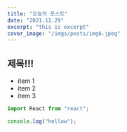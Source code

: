 ```yaml
---
title: "오늘의 포스트"
date: "2021.11.29"
excerpt: "this is excerpt"
cover_image: "/imgs/posts/img6.jpeg"
---
```


## 제목!!!

- item 1
- item 2
- item 3

```js
import React from "react";

console.log("hellow");
```
